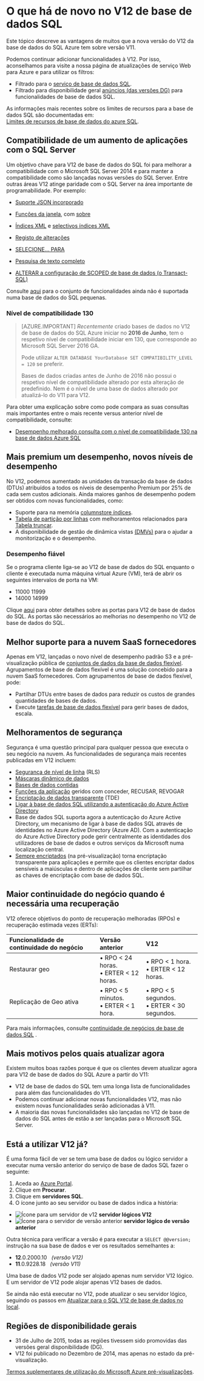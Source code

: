 <properties
    pageTitle="O que há de novo no V12 de base de dados do SQL | Microsoft Azure"
    description="Descreve por que motivo serão vantajoso para sistemas de profissionais que estiver a utilizar a base de dados do Azure SQL na nuvem ao atualizar para versão V12 agora."
    services="sql-database"
    documentationCenter=""
    authors="MightyPen"
    manager="jhubbard"
    editor=""/>


<tags
    ms.service="sql-database"
    ms.workload="data-management"
    ms.tgt_pltfrm="na"
    ms.devlang="na"
    ms.topic="article"
    ms.date="08/15/2016"
    ms.author="genemi"/>


# <a name="whats-new-in-sql-database-v12"></a>O que há de novo no V12 de base de dados SQL


Este tópico descreve as vantagens de muitos que a nova versão do V12 da base de dados do SQL Azure tem sobre versão V11.


Podemos continuar adicionar funcionalidades à V12. Por isso, aconselhamos para visite a nossa página de atualizações de serviço Web para Azure e para utilizar os filtros:


- Filtrado para o [serviço de base de dados SQL](https://azure.microsoft.com/updates/?service=sql-database).
- Filtrado para disponibilidade geral [anúncios (das versões DG)](http://azure.microsoft.com/updates/?service=sql-database&update-type=general-availability) para funcionalidades de base de dados SQL.


As informações mais recentes sobre os limites de recursos para a base de dados SQL são documentadas em:<br/>[Limites de recursos de base de dados do azure SQL](sql-database-resource-limits.md).


## <a name="increased-application-compatibility-with-sql-server"></a>Compatibilidade de um aumento de aplicações com o SQL Server


Um objetivo chave para V12 de base de dados do SQL foi para melhorar a compatibilidade com o Microsoft SQL Server 2014 e para manter a compatibilidade como são lançadas novas versões do SQL Server. Entre outras áreas V12 atinge paridade com o SQL Server na área importante de programabilidade. Por exemplo:

- [Suporte JSON incorporado](https://msdn.microsoft.com/library/dn921897.aspx)

- [Funções da janela](http://msdn.microsoft.com/library/ms189798.aspx), com [sobre](http://msdn.microsoft.com/library/ms189461.aspx)

- [Índices XML](http://msdn.microsoft.com/library/bb934097.aspx) e [selectivos índices XML](http://msdn.microsoft.com/library/jj670104.aspx)

- [Registo de alterações](http://msdn.microsoft.com/library/bb933875.aspx)

- [SELECIONE... PARA](http://msdn.microsoft.com/library/ms188029.aspx)

- [Pesquisa de texto completo](http://msdn.microsoft.com/library/ms142571.aspx)

- [ALTERAR a configuração de SCOPED de base de dados (o Transact-SQL)](http://msdn.microsoft.com/library/mt629158.aspx)

Consulte [aqui](sql-database-transact-sql-information.md) para o conjunto de funcionalidades ainda não é suportada numa base de dados do SQL pequenas.


### <a name="compatibility-level-130"></a>Nível de compatibilidade 130


> [AZURE.IMPORTANT] *Recentemente* criado bases de dados no V12 de base de dados do SQL Azure iniciar no **2016 de Junho**, tem o respetivo nível de compatibilidade iniciar em 130, que corresponde ao Microsoft SQL Server 2016 GA.
> 
> Pode utilizar `ALTER DATABASE YourDatabase SET COMPATIBILITY_LEVEL = 120` se preferir.
> 
> Bases de dados criadas antes de Junho de 2016 não possui o respetivo nível de compatibilidade alterado por esta alteração de predefinido. Nem é o nível de uma base de dados alterado por atualizá-lo do V11 para V12.



Para obter uma explicação sobre como pode compara as suas consultas mais importantes entre o mais recente versus anterior nível de compatibilidade, consulte:

- [Desempenho melhorado consulta com o nível de compatibilidade 130 na base de dados Azure SQL](sql-database-compatibility-level-query-performance-130.md)



## <a name="more-premium-performance-new-performance-levels"></a>Mais premium um desempenho, novos níveis de desempenho


No V12, podemos aumentado as unidades da transação da base de dados (DTUs) atribuídos a todos os níveis de desempenho Premium por 25% de cada sem custos adicionais. Ainda maiores ganhos de desempenho podem ser obtidos com novas funcionalidades, como:


- Suporte para na memória [columnstore índices](http://msdn.microsoft.com/library/gg492153.aspx).
- [Tabela de partição por linhas](http://msdn.microsoft.com/library/ms187802.aspx) com melhoramentos relacionados para [Tabela truncar](http://msdn.microsoft.com/library/ms177570.aspx).
- A disponibilidade de gestão de dinâmica vistas [(DMVs)](http://msdn.microsoft.com/library/ms188754.aspx) para o ajudar a monitorização e o desempenho.


### <a name="reliable-performance"></a>Desempenho fiável


Se o programa cliente liga-se ao V12 de base de dados do SQL enquanto o cliente é executada numa máquina virtual Azure (VM), terá de abrir os seguintes intervalos de porta na VM:

- 11000 11999
- 14000 14999


Clique [aqui](sql-database-develop-direct-route-ports-adonet-v12.md) para obter detalhes sobre as portas para V12 de base de dados do SQL. As portas são necessários ao melhorias no desempenho no V12 de base de dados do SQL.


## <a name="better-support-for-cloud-saas-vendors"></a>Melhor suporte para a nuvem SaaS fornecedores


Apenas em V12, lançadas o novo nível de desempenho padrão S3 e a pré-visualização pública de [conjuntos de dados da base de dados flexível](sql-database-elastic-pool.md). Agrupamentos de base de dados flexível é uma solução concebido para a nuvem SaaS fornecedores.  Com agrupamentos de base de dados flexível, pode:


- Partilhar DTUs entre bases de dados para reduzir os custos de grandes quantidades de bases de dados.
- Execute [tarefas de base de dados flexível](sql-database-elastic-jobs-overview.md) para gerir bases de dados, escala.


## <a name="security-enhancements"></a>Melhoramentos de segurança


Segurança é uma questão principal para qualquer pessoa que executa o seu negócio na nuvem. As funcionalidades de segurança mais recentes publicadas em V12 incluem:


- [Segurança de nível de linha](http://msdn.microsoft.com/library/dn765131.aspx) (RLS)
- [Máscaras dinâmico de dados](sql-database-dynamic-data-masking-get-started.md)
- [Bases de dados contidas](http://msdn.microsoft.com/library/ff929188.aspx)
- [Funções da aplicação](http://msdn.microsoft.com/library/ms190998.aspx) geridos com conceder, RECUSAR, REVOGAR
- [Encriptação de dados transparente](http://msdn.microsoft.com/library/0bf7e8ff-1416-4923-9c4c-49341e208c62.aspx) (TDE)
- [Ligar à base de dados SQL utilizando a autenticação do Azure Active Directory](sql-database-aad-authentication.md)
 - Base de dados SQL suporta agora a autenticação do Azure Active Directory, um mecanismo de ligar à base de dados SQL através de identidades no Azure Active Directory (Azure AD). Com a autenticação do Azure Active Directory pode gerir centralmente as identidades dos utilizadores de base de dados e outros serviços da Microsoft numa localização central.
- [Sempre encriptados](https://msdn.microsoft.com/library/mt163865.aspx) (na pré-visualização) torna encriptação transparente para aplicações e permite que os clientes encriptar dados sensíveis a maiúsculas e dentro de aplicações de cliente sem partilhar as chaves de encriptação com base de dados SQL.


## <a name="increased-business-continuity-when-recovery-is-needed"></a>Maior continuidade do negócio quando é necessária uma recuperação


V12 oferece objetivos do ponto de recuperação melhoradas (RPOs) e recuperação estimada vezes (ERTs):


| Funcionalidade de continuidade do negócio | Versão anterior | V12 |
| :-- | :-- | :-- |
| Restaurar geo | • RPO < 24 horas.<br/>• ERTER < 12 horas. | • RPO < 1 hora.<br/>• ERTER < 12 horas. |
| Replicação de Geo ativa | • RPO < 5 minutos.<br/>• ERTER < 1 hora. | • RPO < 5 segundos.<br/>• ERTER < 30 segundos. |


Para mais informações, consulte [continuidade de negócios de base de dados SQL](sql-database-business-continuity.md) .


## <a name="more-reasons-to-upgrade-now"></a>Mais motivos pelos quais atualizar agora


Existem muitos boas razões porque é que os clientes devem atualizar agora para V12 de base de dados do SQL Azure a partir do V11:


- V12 de base de dados do SQL tem uma longa lista de funcionalidades para além das funcionalidades do V11.
- Podemos continuar adicionar novas funcionalidades V12, mas não existem novas funcionalidades serão adicionadas à V11.
- A maioria das novas funcionalidades são lançadas no V12 de base de dados do SQL antes de estão a ser lançadas para o Microsoft SQL Server.


## <a name="are-you-using-v12-already"></a>Está a utilizar V12 já?


É uma forma fácil de ver se tem uma base de dados ou lógico servidor a executar numa versão anterior do serviço de base de dados SQL fazer o seguinte:


1. Aceda ao [Azure Portal](https://portal.azure.com/).
2. Clique em **Procurar**.
3. Clique em **servidores SQL**.
4. O ícone junto ao seu servidor ou base de dados indica a história:
 - ![Ícone para um servidor de v12](./media/sql-database-v12-whats-new/v12_icon.png) **servidor lógicos V12**
 - ![Ícone para o servidor de versão anterior](./media/sql-database-v12-whats-new/earlier_icon.png) **servidor lógico de versão anterior**


Outra técnica para verificar a versão é para executar a `SELECT @@version;` instrução na sua base de dados e ver os resultados semelhantes a:


- **12**.0.2000.10 &nbsp; *(versão V12)*
- **11**.0.9228.18 &nbsp; *(versão V11)*


Uma base de dados V12 pode ser alojado apenas num servidor V12 lógico. E um servidor de V12 pode alojar apenas V12 bases de dados.


Se ainda não está executar no V12, pode atualizar o seu servidor lógico, seguindo os passos em [Atualizar para o SQL V12 de base de dados no local](sql-database-v12-plan-prepare-upgrade.md).


## <a name="V12AzureSqlDbPreviewGaTable"></a>Regiões de disponibilidade gerais


- 31 de Julho de 2015, todas as regiões tivessem sido promovidas das versões geral disponibilidade (DG).
- V12 foi publicado no Dezembro de 2014, mas apenas no estado da pré-visualização.

[Termos suplementares de utilização do Microsoft Azure pré-visualizações](https://azure.microsoft.com/support/legal/preview-supplemental-terms/).
